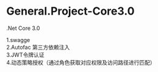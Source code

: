 # General.Project-Core3.0
.Net Core 3.0

1.swagge<br/>
2.Autofac 第三方依赖注入<br/>
3.JWT令牌认证<br/>
4.动态策略授权（通过角色获取对应权限及访问路径进行匹配）<br/>
